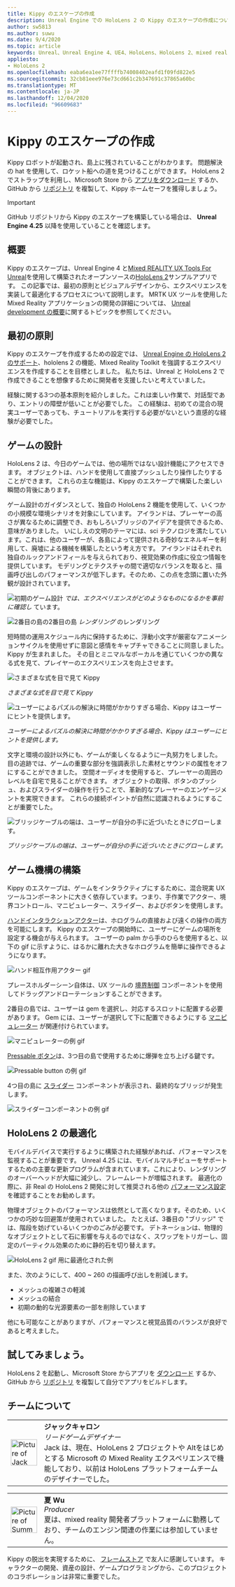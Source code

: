 ```yaml
---
title: Kippy のエスケープの作成
description: Unreal Engine での HoloLens 2 の Kippy のエスケープの作成については、こちらを参照してください。
author: sw5813
ms.author: suwu
ms.date: 9/4/2020
ms.topic: article
keywords: Unreal、Unreal Engine 4、UE4、HoloLens、HoloLens 2、mixed reality、デバイスへの展開、PC、ドキュメント、mixed reality ヘッドセット、windows mixed reality ヘッドセット、virtual reality ヘッドセット
appliesto:
- HoloLens 2
ms.openlocfilehash: eaba6ea1ee77ffffb74008402eafd1f09fd822e5
ms.sourcegitcommit: 32cb81eee976e73cd661c2b347691c37865a60bc
ms.translationtype: MT
ms.contentlocale: ja-JP
ms.lasthandoff: 12/04/2020
ms.locfileid: "96609683"
---
```

# <a name="the-making-of-kippys-escape"></a>Kippy のエスケープの作成

Kippy ロボットが起動され、島上に残されていることがわかります。 問題解決の hat を使用して、ロケット船への道を見つけることができます。 HoloLens 2 でストラップを利用し、Microsoft Store から [アプリをダウンロード](https://www.microsoft.com/p/kippys-escape/9nbd7gl86vkd) するか、GitHub から [リポジトリ](https://github.com/microsoft/MixedReality-Unreal-KippysEscape) を複製して、Kippy ホームセーフを獲得しましょう。  

> [!IMPORTANT]
> GitHub リポジトリから Kippy のエスケープを構築している場合は、 **Unreal Engine 4.25** 以降を使用していることを確認します。

## <a name="overview"></a>概要

Kippy のエスケープは、Unreal Engine 4 と[Mixed REALITY UX Tools For Unreal](https://github.com/microsoft/MixedReality-UXTools-Unreal)を使用して構築されたオープンソースの[HoloLens 2](https://docs.microsoft.com/hololens/hololens2-hardware)サンプルアプリです。 この記事では、最初の原則とビジュアルデザインから、エクスペリエンスを実装して最適化するプロセスについて説明します。 MRTK UX ツールを使用した Mixed Reality アプリケーションの開発の詳細については、 [Unreal development の概要](unreal-development-overview.md)に関するトピックを参照してください。

## <a name="first-principles"></a>最初の原則 

Kippy のエスケープを作成するための設定では、 [Unreal Engine の HoloLens 2 のサポート](https://docs.unrealengine.com/Platforms/AR/HoloLens2/index.html)、hololens 2 の機能、Mixed Reality Toolkit を強調するエクスペリエンスを作成することを目標としました。 私たちは、Unreal と HoloLens 2 で作成できることを想像するために開発者を支援したいと考えていました。  

経験に関する3つの基本原則を紹介しました。これは楽しい作業で、対話型であり、エントリの障壁が低いことが必要でした。 この経験は、初めての混合の現実ユーザーであっても、チュートリアルを実行する必要がないという直感的な経験が必要でした。  

## <a name="designing-the-game"></a>ゲームの設計 

HoloLens 2 は、今日のゲームでは、他の場所ではない設計機能にアクセスできます。 オブジェクトは、ハンドを使用して直接プッシュしたり操作したりすることができます。 これらの主な機能は、Kippy のエスケープで構築した楽しい瞬間の背後にあります。  

ゲーム設計のガイダンスとして、独自の HoloLens 2 機能を使用して、いくつかの小規模な環境シナリオを対象にしています。 アイランドは、プレーヤーの高さが異なるために調整でき、おもしろいブリッジのアイデアを提供できるため、意味がありました。 いにしえの文明のテーマには、sci テクノロジを満たしています。これは、他のユーザーが、各島によって提供される奇妙なエネルギーを利用して、廃墟による機械を構築したという考え方です。 アイランドはそれぞれ独自のルックアンドフィールを与えられており、視覚効果の作成に役立つ情報を提供しています。 モデリングとテクスチャの間で適切なバランスを取ると、描画呼び出しのパフォーマンスが低下します。そのため、この点を念頭に置いた外観が設計されています。 

![初期のゲーム設計 ](images/kippys-escape/kippys-escape-img-01.png)
 *では、エクスペリエンスがどのようなものになるかを事前に確認し* ています。

![2番目の島の2番目の島 ](images/kippys-escape/kippys-escape-img-02.png)
 *レンダリング* のレンダリング

短時間の運用スケジュール内に保持するために、浮動小文字が厳密なアニメーションサイクルを使用せずに意図と感情をキャプチャできることに同意しました。 Kippy が生まれました。 その目とミニマルなボーカルを通じていくつかの異なる式を見て、プレイヤーのエクスペリエンスを向上させます。 

![さまざまな式を目で見て Kippy](images/kippys-escape/kippys-escape-img-03.gif)

*さまざまな式を目で見て Kippy*

![ユーザーによるパズルの解決に時間がかかりすぎる場合、Kippy はユーザーにヒントを提供します。](images/kippys-escape/kippys-escape-img-04.gif)

*ユーザーによるパズルの解決に時間がかかりすぎる場合、Kippy はユーザーにヒントを提供します。*

文字と環境の設計以外にも、ゲームが楽しくなるように一丸努力をしました。 目の追跡では、ゲームの重要な部分を強調表示した素材とサウンドの属性をオフにすることができました。 空間オーディオを使用すると、プレーヤーの周囲のレベルを自宅で見ることができます。 オブジェクトの取得、ボタンのプッシュ、およびスライダーの操作を行うことで、革新的なプレーヤーのエンゲージメントを実現できます。 これらの接続ポイントが自然に認識されるようにすることが重要でした。 

![ブリッジケーブルの端は、ユーザーが自分の手に近づいたときにグローします。](images/kippys-escape/kippys-escape-img-05.gif)

*ブリッジケーブルの端は、ユーザーが自分の手に近づいたときにグローします。*

## <a name="building-the-game-mechanics"></a>ゲーム機構の構築 

Kippy のエスケープは、ゲームをインタラクティブにするために、混合現実 UX ツールコンポーネントに大きく依存しています。つまり、手作業でアクター、境界コントロール、マニピュレーター、スライダー、およびボタンを使用します。   

[ハンドインタラクションアクター](https://microsoft.github.io/MixedReality-UXTools-Unreal/version/public/0.9.x/Docs/HandInteraction.html)は、ホログラムの直接および遠くの操作の両方を可能にします。 Kippy のエスケープの開始時に、ユーザーにゲームの場所を設定する機会が与えられます。 ユーザーの palm から手のひらを使用すると、以下の gif に示すように、はるかに離れた大きなホログラムを簡単に操作できるようになります。  

![ハンド相互作用アクター gif](images/kippys-escape/kippys-escape-img-06.gif)

プレースホルダーシーン自体は、UX ツールの [境界制御](https://microsoft.github.io/MixedReality-UXTools-Unreal/version/public/0.9.x/Docs/BoundsControl.html) コンポーネントを使用してドラッグアンドローテーションすることができます。  

2番目の島では、ユーザーは gem を選択し、対応するスロットに配置する必要があります。 Gem には、ユーザーが選択して下に配置できるようにする [マニピュレーター](https://microsoft.github.io/MixedReality-UXTools-Unreal/version/public/0.9.x/Docs/Manipulator.html) が関連付けられています。 

![マニピュレーターの例 gif](images/kippys-escape/kippys-escape-img-07.gif)

[Pressable ボタン](https://microsoft.github.io/MixedReality-UXTools-Unreal/version/public/0.9.x/Docs/PressableButton.html)は、3つ目の島で使用するために爆弾を立ち上げる鍵です。  

![Pressable button の例 gif](images/kippys-escape/kippys-escape-img-08.gif)

4つ目の島に [スライダー](https://microsoft.github.io/MixedReality-UXTools-Unreal/version/public/0.9.x/Docs/PinchSlider.html) コンポーネントが表示され、最終的なブリッジが発生します。  

![スライダーコンポーネントの例 gif](images/kippys-escape/kippys-escape-img-09.gif) 

## <a name="optimizing-for-hololens-2"></a>HoloLens 2 の最適化 

モバイルデバイスで実行するように構築された経験があれば、パフォーマンスを監視することが重要です。 Unreal 4.25 には、モバイルマルチビューをサポートするための主要な更新プログラムが含まれています。これにより、レンダリングのオーバーヘッドが大幅に減少し、フレームレートが増幅されます。 最適化の際に、非 Real の HoloLens 2 開発に対して推奨される他の [パフォーマンス設定](performance-recommendations-for-unreal.md) を確認することをお勧めします。  

物理オブジェクトのパフォーマンスは依然として高くなります。そのため、いくつかの巧妙な回避策が使用されていました。 たとえば、3番目の "ブリッジ" では、階段を妨げているいくつかのごみが必要です。 デトネーションは、物理的なオブジェクトとして石に影響を与えるのではなく、スワップをトリガーし、固定のパーティクル効果のために静的石を切り替えます。 

![HoloLens 2 gif 用に最適化された例](images/kippys-escape/kippys-escape-img-10.gif) 

また、次のようにして、400 ~ 260 の描画呼び出しを削減します。 
* メッシュの複雑さの軽減
* メッシュの結合
* 初期の動的な光源要素の一部を削除しています

他にも可能なことがありますが、パフォーマンスと視覚品質のバランスが良好であると考えました。  

## <a name="try-it-out"></a>試してみましょう。 

HoloLens 2 を起動し、Microsoft Store からアプリを [ダウンロード](https://www.microsoft.com/p/kippys-escape/9nbd7gl86vkd) するか、GitHub から [リポジトリ](https://github.com/microsoft/MixedReality-Unreal-KippysEscape) を複製して自分でアプリをビルドします。  

## <a name="about-the-team"></a>チームについて

<table style="border-collapse:collapse" padding-left="0px">
<tr>
<td style="border-style: none" width="60"><img alt="Picture of Jack Caron" width="60" height="60" src="images/kippys-escape/jack-caron.jpg"></td>
<td style="border-style: none"><b>ジャックキャロン</b><br><i>リードゲームデザイナー</i><br>Jack は、現在、HoloLens 2 プロジェクトや Altをはじめとする Microsoft の Mixed Reality エクスペリエンスで機能しており、以前は HoloLens プラットフォームチームのデザイナーでした。</td>
</tr>
</table>

<table style="border-collapse:collapse" padding-left="0px">
<tr>
<td style="border-style: none" width="60"><img alt="Picture of Summer Wu" width="60" height="60" src="images/kippys-escape/summer-wu.jpg"></td>
<td style="border-style: none"><b>夏 Wu</b><br><i>Producer</i><br>夏は、mixed reality 開発者プラットフォームに勤務しており、チームのエンジン関連の作業には参加していません。</td>
</tr>
</table>

Kippy の脱出を実現するために、 [フレームストア](https://www.framestore.com/) で友人に感謝しています。 キャラクターの開発、資産の設計、ゲームプログラミングから、このプロジェクトのコラボレーションは非常に重要でした。  